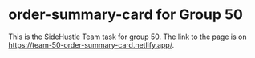 # order-summary-card for Group 50
This is the SideHustle Team task for group 50.  The link to the page is on https://team-50-order-summary-card.netlify.app/.

